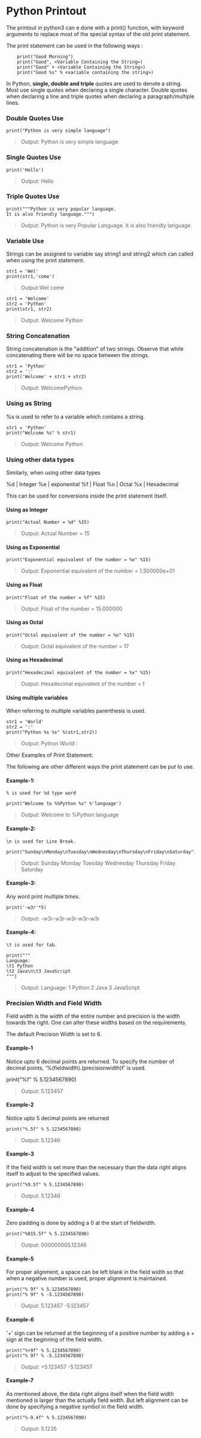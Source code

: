 # Python Printout

The printout in python3 can e done with a print() function, with keyword arguments to replace most of the special syntax of the old print statement.

The print statement can be used in the following ways :

```python3
    print("Good Morning")
    print("Good", <Variable Containing the String>)
    print("Good" + <Variable Containing the String>)
    print("Good %s" % <variable containing the string>)
```

In Python, __single, double and triple__ quotes are used to denote a string. Most use single quotes when declaring a single character. Double quotes when declaring a line and triple quotes when declaring a paragraph/multiple lines.

### Double Quotes Use

```python3
print("Python is very simple language")
```

> Output:
> Python is very simple language

### Single Quotes Use

```python3
print('Hello')
```

> Output:
> Hello

### Triple Quotes Use

```python3
print("""Python is very popular language.
It is also friendly language.""")
```

>Output:
Python is very Popular Language.
It is also friendly language.

### Variable Use

Strings can be assigned to variable say string1 and string2 which can called when using the print statement.

```python3
str1 = 'Wel'
print(str1,'come')
```

> Output:Wel come

```python3
str1 = 'Welcome'
str2 = 'Python'
print(str1, str2)
```

> Output: Welcome Python

### String Concatenation

String concatenation is the "addition" of two strings. Observe that while concatenating there will be no space between the strings.

```python3
str1 = 'Python'
str2 = ':'
print('Welcome' + str1 + str2)
```

> Output: WelcomePython:

### Using as String

%s is used to refer to a variable which contains a string.

```python3
str1 = 'Python'
print("Welcome %s" % str1)
```

> Output: Welcome Python

### Using other data types

Similarly, when using other data types

%d | Integer
%e | exponential
%f | Float
%o | Octal
%x | Hexadecimal

This can be used for conversions inside the print statement itself.

#### Using as Integer

```python3
print("Actual Number = %d" %15)
```

> Output: Actual Number = 15

#### Using as Exponential

```python3
print("Exponential equivalent of the number = %e" %15)
```

> Output: Exponential equivalent of the number = 1.500000e+01

#### Using as Float

```python3
print("Float of the number = %f" %15)
```

> Output: Float of the number = 15.000000

#### Using as Octal

```python3
print("Octal equivalent of the number = %o" %15)
```

> Output: Octal equivalent of the number = 17

#### Using as Hexadecimal

```python3
print("Hexadecimal equivalent of the number = %x" %15)
```

> Output: Hexadecimal equivalent of the number = f

#### Using multiple variables

When referring to multiple variables parenthesis is used.

```python3
str1 = 'World'
str2 = ':'
print("Python %s %s" %(str1,str2))
```

> Output: Python World :

Other Examples of Print Statement:

The following are other different ways the print statement can be put to use.

#### Example-1:

```python3
% is used for %d type word

print("Welcome to %%Python %s" %'language')
```

> Output: Welcome to %Python language

#### Example-2:

```python3
\n is used for Line Break.

print("Sunday\nMonday\nTuesday\nWednesday\nThursday\nFriday\nSaturday")
```


> Output:
> Sunday
> Monday
> Tuesday
> Wednesday
> Thursday
> Friday
> Saturday

#### Example-3:

Any word print multiple times.

```python3
print('-w3r'*5)
```

> Output: -w3r-w3r-w3r-w3r-w3r

#### Example-4:

```python3
\t is used for tab.

print("""
Language:
\t1 Python
\t2 Java\n\t3 JavaScript
""")
```

> Output: 
 > Language:
 >  1 Python
 >  2 Java
 >  3 JavaScript

### Precision Width and Field Width

Field width is the width of the entire number and precision is the width towards the right. One can alter these widths based on the requirements.

The default Precision Width is set to 6.

#### Example-1

Notice upto 6 decimal points are returned. To specify the number of decimal points, '%(fieldwidth).(precisionwidth)f' is used.

print("%f" % 5.1234567890)

> Output: 5.123457

#### Example-2

Notice upto 5 decimal points are returned

```python3
print("%.5f" % 5.1234567890)
```

> Output: 5.12346

#### Example-3

If the field width is set more than the necessary than the data right aligns itself to adjust to the specified values.

```python3
print("%9.5f" % 5.1234567890)
```

> Output:  5.12346

#### Example-4

Zero padding is done by adding a 0 at the start of fieldwidth.

```python3
print("%015.5f" % 5.1234567890)
```

> Output: 000000005.12346

#### Example-5

For proper alignment, a space can be left blank in the field width so that when a negative number is used, proper alignment is maintained.

```python3
print("% 9f" % 5.1234567890)
print("% 9f" % -5.1234567890)
```

> Output:
> 5.123457
> -5.123457

#### Example-6

'+' sign can be returned at the beginning of a positive number by adding a + sign at the beginning of the field width.

```python3
print("%+9f" % 5.1234567890)
print("% 9f" % -5.1234567890)
```

>Output:
> +5.123457
> -5.123457

#### Example-7

As mentioned above, the data right aligns itself when the field width mentioned is larger than the actually field width. But left alignment can be done by specifying a negative symbol in the field width.

```python3
print("%-9.4f" % 5.1234567890)
```

> Output: 5.1235   
